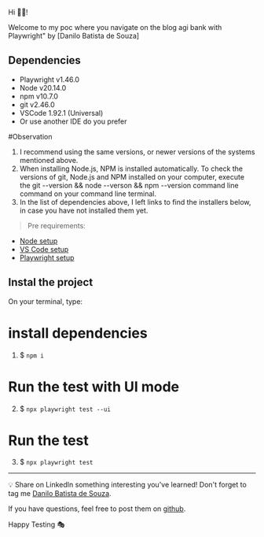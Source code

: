 Hi 👋🏽!

Welcome to my poc where you navigate on the blog agi bank with Playwright" by [Danilo Batista de Souza]

## Dependencies

- Playwright v1.46.0
- Node v20.14.0
- npm v10.7.0
- git v2.46.0
- VSCode 1.92.1 (Universal)
- Or use another IDE do you prefer

#Observation
1. I recommend using the same versions, or newer versions of the systems mentioned above.
2. When installing Node.js, NPM is installed automatically.
To check the versions of git, Node.js and NPM installed on your computer, execute the git --version && node --verson && npm --version command line command on your command line terminal.
3. In the list of dependencies above, I left links to find the installers below, in case you have not installed them yet.


> Pre requirements: 
- [Node setup](https://nodejs.dev/en/learn/how-to-install-nodejs/)
- [VS Code setup](https://code.visualstudio.com/learn/get-started/basics)
- [Playwright setup](https://playwright.dev/)


## Instal the project

On your terminal, type:

# install dependencies
1. $ `npm i`
   
 # Run the test with UI mode
2. $ `npx playwright test --ui`

 # Run the test 
3. $ `npx playwright test`


___

💡 Share on LinkedIn something interesting you've learned! Don't forget to tag me [Danilo Batista de Souza](https://www.linkedin.com/in/danilo-batista-de-souza/).

 If you have questions, feel free to post them on [github](https://github.com/danxsouza/poc-agi).

Happy Testing 🎭
